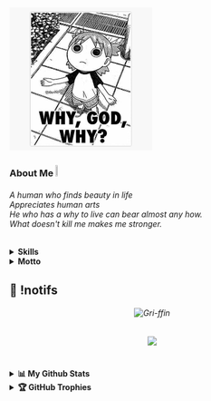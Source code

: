<img src="./image.jpg" height="50%" width="50%"/>

### About Me <img src="https://media.tenor.com/uUNcnHwYJQEAAAAj/running-pikachu-transparent-snivee.gif" height="5%" width="5%"/>

<h6> A human who finds beauty in life <br> Appreciates human arts <br> He who has a why to live can bear almost any how. <br> What doesn't kill me makes me stronger. </h6>

<details>
<summary><b>Skills</b></summary>
<div>

[![My Skills](https://skillicons.dev/icons?i=html,css,js,ts,c,java,python,php)](https://skillicons.dev)

</div>
   
<summary><b>Learning</b></summary>
<div>
  
[![Learning](https://skillicons.dev/icons?i=rust,go,dart,flutter,ruby)](https://skillicons.dev)
  
</div>
</details>

</details>
<details>
  <summary><b>Motto</b></summary>
<div>

- **"Sic parvis magna."**

</div>
</details>

## 🍿 !notifs

<h6 align="center">
  <img src="https://count.getloli.com/get/@gri-ffin" alt="Gri-ffin" />
</h6>

<h6 align="center">
  <a href="https://github.com/gri-ffin">
  <img src="https://img.shields.io/badge/github-%2324292e.svg?&style=for-the-badge&logo=github&logoColor=white alt=github" style="margin-bottom: 5px;" /></a> 
 </h6>

##

<details>
  <summary><b>📊 My Github Stats</b></summary>

<h6 align="center">

  <img src="https://gh-readme-profile.vercel.app/api?username=gri-ffin&theme=neon-dark&border_width=0&border_radius=15.2&hide_border=true">

</h6>
</details>

<details>
  <summary><b>🏆 GitHub Trophies</b></summary>

<div align="center">
  
![](https://github-profile-trophy.vercel.app/?username=gri-ffin&theme=onedark&no-frame=true&no-bg=true&margin-w=4)

</div>
</details>
